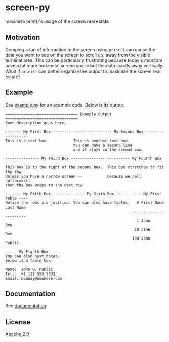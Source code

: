 # screen-py

maximize print()'s usage of the screen real estate


## Motivation

Dumping a ton of information to the screen using `print()` can cause the data
you want to see on the screen to scroll up, away from the visible terminal
area.  This can be particularly frustrating because today's monitors have a lot
more horizontal screen space but the data scrolls away vertically.  What if
`print()` can better organize the output to maximize the screen real estate?


## Example

See [example.py] for an example code. Below is its output.

```
================================ Example Output ================================
Some description goes here.

------- My First Box -------- ----------------- My Second Box ------------------
This is a text box.           This is another text box.
                              You can have a second line
                              and it stays in the second box.

--------------- My Third Box --------------- ---------- My Fourth Box ----------
This box is to the right of the second box.  This box stretches to fit the row
Unless you have a narrow screen --           because we call softbreak()
then the box wraps to the next row

------- My Fifth Box -------- ----- My Sixth Box ------ ---- My First Table ----
Notice the rows are jusified. You can also have tables.   # First Name Last Name
                                                        --- ---------- ---------
                                                          1 John       Doe
                                                         10 Jane       Doe
                                                        100 John       Public

----- My Eighth Box -----
You can also nest boxes.
Below is a table box.

Name:  John Q. Public
Tel:   +1 111 555 3333
Email: nobody@nowhere.com
```


## Documentation

See [documentation].


## License

[Apache 2.0]


[example.py]: <https://github.com/markuskimius/screen-py/blob/master/test/example.py>
[Apache 2.0]: <https://github.com/markuskimius/screen-py/blob/master/LICENSE>
[documentation]: <https://github.com/markuskimius/screen-py/blob/master/doc/README.md>

